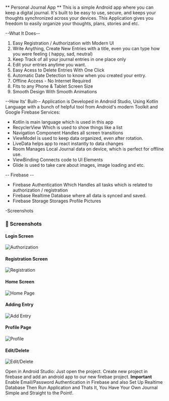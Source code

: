 
** Personal Journal App **
This is a simple Android app where you can keep a digital journal. It's built to be easy to use, secure, and keeps your thoughts synchronized across your devices.
This Application gives you freedom to easily organize your thoughts, plans, stories and etc.

--What It Does--
1) Easy Registration / Authorization with Modern UI
2) Write Anything, Create New Entries with a title, even you can type how you were feeling ( happy, sad, neutral)
3) Keep Track of all your journal entries in one place only
4) Edit your entries anytime you want.
5) Easy Acess to Delete Entries With One Click
6) Automatic Date Detection to know when you created your entry.
7) Offline Access - No Internet Required
8) Fits to any Phone & Tablet Screen Size
9) Smooth Design With Smooth Animations

--How Its' Built--
Application is Developed in Android Studio, Using Kotlin Language with a bunch of helpful tool from Android's modern Toolkit and Google Firebase Services:
- Kotlin is main language which is used in this app
- RecyclerView Which is used to show things like a list
- Navigation Component Handles all screen transitions
- ViewModel is used to keep data organized, even after rotation.
- LiveData helps app to react instantly to data changes
- Room Manages Local Journal data on device, which is perfect for offline use.
- ViewBinding Connects code to UI Elements
- Glide is used to take care about images, image loading and etc.

-- Firebase --
- Firebase Authentication Which Handles all tasks which is related to authorization / registration
- Firebase Realtime Database where all data is synced and saved.
- Firebase Storage Storages Profile Pictures

-Screenshots

### 📸 Screenshots

####  Login Screen
![Authorization](screenshots/Screenshot_20250619_024016.png)

####  Registration Screen
![Registration](screenshots/Screenshot_20250619_024034.png)

####  Home Screen
![Home Page](screenshots/Screenshot_20250619_024103.png)


####  Adding Entry
![Add Entry](screenshots/Screenshot_20250619_024133.png)

####  Profile Page
![Profile](screenshots/Screenshot_20250619_024321.png)

####  Edit/Delete
![Edit/Delete](screenshots/Screenshot_20250619_025025.png)




Open in Android Studio: Just open the project.
Create new project in firebase and add an android app to our new firebae project.
**Important** Enable Email/Password Authentication in Firebase and also Set Up Realtime Database
Then Run Application and Thats It, You Have Your Own Journal Simple and Straight to the Point!.
